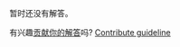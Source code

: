 
暂时还没有解答。

有兴趣[贡献你的解答](https://github.com/BFEdev/BFE.dev-solutions/blob/main/question/what-are-you-learning-right-now_zh.md)吗? [Contribute guideline](https://github.com/BFEdev/BFE.dev-solutions#how-to-contribute)
